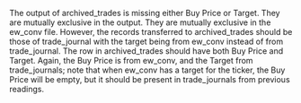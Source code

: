 The output of archived_trades is missing either Buy Price or Target. They are mutually exclusive in the output. They are mutually exclusive in the ew_conv file. However, the records transferred to archived_trades should be those of trade_journal with the target being from ew_conv instead of from trade_journal. The row in archived_trades should have both Buy Price and Target. Again, the Buy Price is from ew_conv, and the Target from trade_journals; note that when ew_conv has a target for the ticker, the Buy Price will be empty, but it should be present in trade_journals from previous readings. 